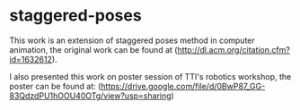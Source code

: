 # staggered-poses
This work is an extension of staggered poses method in computer animation, the original work can be found at (http://dl.acm.org/citation.cfm?id=1632612).

I also presented this work on poster session of TTI's robotics workshop, the poster can be found at:
(https://drive.google.com/file/d/0BwP87_GG-83QdzdPU1hOOU40OTg/view?usp=sharing)
